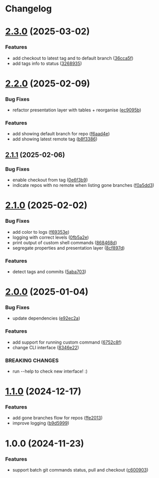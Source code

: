 # Changelog

# [2.3.0](https://github.com/harper25/repostates/compare/2.2.0...2.3.0) (2025-03-02)


### Features

* add checkout to latest tag and to default branch ([36cca5f](https://github.com/harper25/repostates/commit/36cca5f72aa01701018ff63259a041d1ea892704))
* add tags info to status ([3268935](https://github.com/harper25/repostates/commit/326893560235e74ed48d9c0f28860e57f8f3089d))

# [2.2.0](https://github.com/harper25/repostates/compare/2.1.1...2.2.0) (2025-02-09)


### Bug Fixes

* refactor presentation layer with tables + reorganise ([ec9095b](https://github.com/harper25/repostates/commit/ec9095bfbc266b6fa5dd2661cd534d6fcddc3760))


### Features

* add showing default branch for repo ([f6aad4e](https://github.com/harper25/repostates/commit/f6aad4ee152f85c7b1a75af87c06013e544956f5))
* add showing latest remote tag ([b8f3386](https://github.com/harper25/repostates/commit/b8f338612f642b8e4eda66d4cc23ebab97b01d57))

## [2.1.1](https://github.com/harper25/repostates/compare/2.1.0...2.1.1) (2025-02-06)


### Bug Fixes

* enable checkout from tag ([0e6f3b9](https://github.com/harper25/repostates/commit/0e6f3b9b272d74519ec270537d1e8ab5ba9dd1f1))
* indicate repos with no remote when listing gone branches ([f0a5dd3](https://github.com/harper25/repostates/commit/f0a5dd30dfa60c5cbfaaf8c349a834768c33b7db))

# [2.1.0](https://github.com/harper25/repostates/compare/2.0.0...2.1.0) (2025-02-02)


### Bug Fixes

* add color to logs ([f69353e](https://github.com/harper25/repostates/commit/f69353ead316c3213237f463274e6bc6988c83de))
* logging with correct levels ([0fb5a2e](https://github.com/harper25/repostates/commit/0fb5a2ed87abdc94bd677c69860d6251c41e22d4))
* print output of custom shell commands ([868468d](https://github.com/harper25/repostates/commit/868468dc9d5521ae766094683bfc2e21371d3b07))
* segregate properties and presentation layer ([8cf897d](https://github.com/harper25/repostates/commit/8cf897d3a981595ca83036666b73abd43d0e029f))


### Features

* detect tags and commits ([5aba703](https://github.com/harper25/repostates/commit/5aba703ea76254c1b64cf5ae43273e3e91162ff3))

# [2.0.0](https://github.com/harper25/microservices-git-state/compare/1.1.0...2.0.0) (2025-01-04)


### Bug Fixes

* update dependencies ([e92ec2a](https://github.com/harper25/microservices-git-state/commit/e92ec2a31a51c26dd4b4f1f37f2c50b6ab4aefd4))


### Features

* add support for running custom command ([6752c8f](https://github.com/harper25/microservices-git-state/commit/6752c8fc431ea48db0084ae7cd6eb96a9ca27f28))
* change CLI interface ([8346e22](https://github.com/harper25/microservices-git-state/commit/8346e22f3a1f30069e867b39c4085653818e1961))


### BREAKING CHANGES

* run --help to check new interface! :)

# [1.1.0](https://github.com/harper25/microservices-git-state/compare/1.0.0...1.1.0) (2024-12-17)


### Features

* add gone branches flow for repos ([ffe2013](https://github.com/harper25/microservices-git-state/commit/ffe201339e7ee9fb33cf2b5af294329c24f0532b))
* improve logging ([b9d5999](https://github.com/harper25/microservices-git-state/commit/b9d59990a8c6325148c2b0efa864b434bd99329f))

# 1.0.0 (2024-11-23)


### Features

* support batch git commands status, pull and checkout ([c600903](https://github.com/harper25/microservices-git-state/commit/c6009035ffa099a0b4fd4ae3a3ad7842383cdacc))
